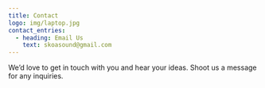 ```yaml
---
title: Contact
logo: img/laptop.jpg
contact_entries:
  - heading: Email Us
    text: skoasound@gmail.com
---
```

We’d love to get in touch with you and hear your ideas. Shoot us a message for any inquiries.